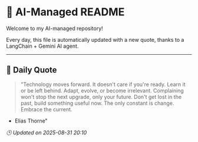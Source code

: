# 🧠 AI-Managed README

Welcome to my AI-managed repository!

Every day, this file is automatically updated with a new quote, thanks to a LangChain + Gemini AI agent.

---

## 📅 Daily Quote

> "Technology moves forward. It doesn't care if you're ready.
Learn it or be left behind. Adapt, evolve, or become irrelevant.
Complaining won't stop the next upgrade, only your future.
Don't get lost in the past, build something useful now.
The only constant is change. Embrace the current.

- Elias Thorne"

*🕒 Updated on 2025-08-31 20:10*